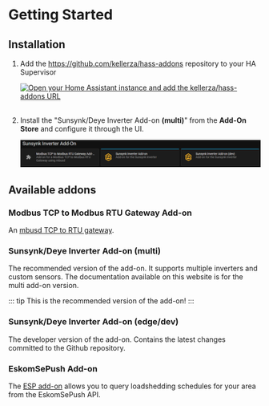 # Getting Started

## Installation

1. Add the <https://github.com/kellerza/hass-addons> repository to your HA Supervisor

   [![Open your Home Assistant instance and add the kellerza/hass-addons URL](https://my.home-assistant.io/badges/supervisor_add_addon_repository.svg)](https://my.home-assistant.io/redirect/supervisor_add_addon_repository/?repository_url=https%3A%2F%2Fgithub.com%2Fkellerza%2Fhass-addons)
   <br/><br/>

2. Install the "Sunsynk/Deye Inverter Add-on **(multi)**" from the **Add-On Store** and configure it through the UI.

   ![Install Sunsynk Addon](../images/addon-install.png)

## Available addons

### Modbus TCP to Modbus RTU Gateway Add-on

An [mbusd TCP to RTU gateway](./mbusd).

### Sunsynk/Deye Inverter Add-on (multi)

The recommended version of the add-on. It supports multiple inverters and custom sensors. The documentation available on this website is for the multi add-on version.

::: tip
This is the recommended version of the add-on!
:::

### Sunsynk/Deye Inverter Add-on (edge/dev)

The developer version of the add-on. Contains the latest changes committed to the Github repository.

### EskomSePush Add-on

The [ESP add-on](./esp) allows you to query loadshedding schedules for your area from the EskomSePush API.
